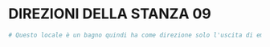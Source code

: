 # DIREZIONI DELLA STANZA 09

```python
# Questo locale è un bagno quindi ha come direzione solo l'uscita di emergenza!
```
